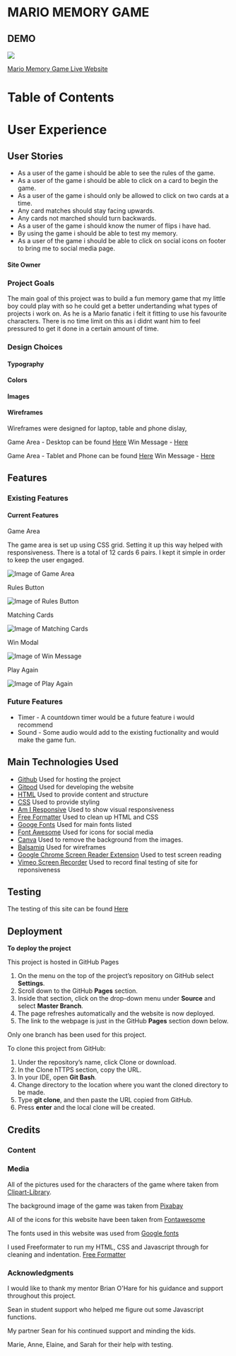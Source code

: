 # MARIO MEMORY GAME

## DEMO
<img src = /workspace/Mario-Memory-game/assets/images/amiresponsiveimg.PNG >

[Mario Memory Game Live Website](https://lisamurphy788.github.io/Mario-Memory-game/)

# Table of Contents 

# User Experience

## User Stories 
* As a user of the game i should be able to see the rules of the game.
* As a user of the game i should be able to click on a card to begin the game.
* As a user of the game i should only be allowed to click on two cards at a time. 
* Any card matches should stay facing upwards.
* Any cards not marched should turn backwards. 
* As a user of the game i should know the numer of flips i have had. 
* By using the game i should be able to test my memory. 
* As a user of the game i should be able to click on social icons on footer to bring me to social media page. 


#### Site Owner

### Project Goals 
The main goal of this project was to build a fun memory game that my little boy could play with so he could get a better undertanding what types of projects i work on. As he is a Mario fanatic i felt it fitting to use his favourite characters. There is no time limit on this as i didnt want him to feel pressured to get it done in a certain amount of time. 

 ### Design Choices
 
 #### Typography

 #### Colors

 #### Images


#### Wireframes 
Wireframes were designed for laptop, table and phone dislay,

Game Area - Desktop can be found [Here](/workspace/Mario-Memory-game/assets/images/wireframesDT.png) Win Message - [Here](/workspace/Mario-Memory-game/assets/images/wireframes2DT.png)

Game Area - Tablet and Phone can be found [Here](/workspace/Mario-Memory-game/assets/images/wireframesmobtab.png) Win Message -  [Here](/workspace/Mario-Memory-game/assets/images/wireframesmobtabwin.png)
 ## Features
 ### Existing Features
 #### Current Features 

 Game Area

 The game area is set up using CSS grid. Setting it up this way helped with responsiveness. There is a total of 12 cards 6 pairs. I kept it simple in order to keep the user engaged. 

  ![Image of Game Area](/assets/images/game.png)

  Rules Button 

  ![Image of Rules Button](/assets/images/rules.png)

  Matching Cards

  ![Image of Matching Cards](/assets/images/matchingCards.png)

  Win Modal 

  ![Image of Win Message](/assets/images/winMessage.png)

  Play Again 

  ![Image of Play Again](/assets/images/playAgain.png)

   

 ### **Future Features**

 * Timer - A countdown timer would be a future feature i would recommend 
 * Sound - Some audio would add to the existing fuctionality and would make the game fun. 

 ## Main Technologies Used
- [Github](https://github.com/) Used for hosting the project
- [Gitpod](https://gitpod.io) Used for developing the website 
- [HTML](https://en.wikipedia.org/wiki/HTML5) Used to provide content and structure
- [CSS](https://www.w3schools.com/css/) Used to provide styling
- [Am I Responsive](http://ami.responsivedesign.is/) Used to show visual responsiveness
- [Free Formatter](https://www.freeformatter.com) Used to clean up HTML and CSS 
- [Googe Fonts](https://fonts.google.com/) Used for main fonts listed
- [Font Awesome](https://fontawesome.com/v5.15/icons?d=gallery&p=2) Used for icons for social media 
- [Canva](https://www.canva.com/) Used to remove the background from the images.
- [Balsamiq](https://balsamiq.com/) Used for wireframes
- [Google Chrome Screen Reader Extension](https://chrome.google.com/webstore/detail/screen-reader/kgejglhpjiefppelpmljglcjbhoiplfn?hl=en) Used to test screen reading
- [Vimeo Screen Recorder](https://vimeo.com/) Used to record final testing of site for reponsiveness

 ## Testing

 The testing of this site can be found [Here](/TESTING.md)

 ## Deployment
 **To deploy the project**

This project is hosted in GitHub Pages

1. On the menu on the top of the project’s repository on GitHub select **Settings**.
2. Scroll down to the GitHub **Pages** section.
3. Inside that section, click on the drop-down menu under **Source** and select **Master Branch**.
4. The page refreshes automatically and the website is now deployed.
5. The link to the webpage is just in the GitHub **Pages** section down below.

Only one branch has been used for this project.


To clone this project from GitHub:

1. Under the repository’s name, click Clone or download.
2. In the Clone hTTPS section, copy the URL.
3. In your IDE, open **Git Bash**.
4. Change directory to the location where you want the cloned directory to be made.
5. Type **git clone**, and then paste the URL copied from GitHub.
6. Press **enter** and the local clone will be created.


 ## Credits 
 ### Content 
### Media
All of the pictures used for the characters of the game where taken from [Clipart-Library](http://clipart-library.com/clipart/1346332.htm).

The background image of the game was taken from [Pixabay]() 

All of the icons for this website have been taken from [Fontawesome](https://fontawesome.com/v5.15/icons?d=gallery&p=2)

The fonts used in this website was used from [Google fonts](https://fonts.google.com/)

I used Freeformater to run my HTML, CSS and Javascript through for cleaning and indentation. [Free Formatter](https://www.freeformatter.com/)


### Acknowledgments
I would like to thank my mentor Brian O'Hare for his guidance and support throughout this project.

Sean in student support who helped me figure out some Javascript functions. 

My partner Sean for his continued support and minding the kids.

Marie, Anne, Elaine, and Sarah for their help with testing.